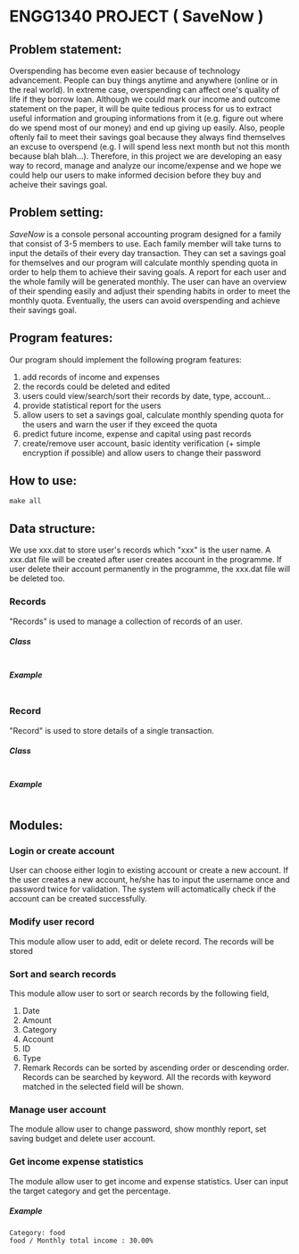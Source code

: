 # ENGG1340 PROJECT ( SaveNow )

## Problem statement:
Overspending has become even easier because of technology advancement. People can buy things anytime and anywhere (online or in the real world). In extreme case, overspending can affect one's quality of life if they borrow loan. Although we could mark our income and outcome statement on the paper, it will be quite tedious process for us to extract useful information and grouping informations from it (e.g. figure out where do we spend most of our money)  and end up giving up easily. Also, people oftenly fail to meet their savings goal because they always find themselves an excuse to overspend (e.g. I will spend less next month but not this month because blah blah...). Therefore, in this project we are developing an easy way to record, manage and analyze our income/expense and we hope we could help our users to make informed decision before they buy and acheive their savings goal.
## Problem setting: 
*SaveNow* is a console personal accounting program designed for a family that consist of 3-5 members to use. Each family member will take turns to input the details of their every day transaction. They can set a savings goal for themselves and our program will calculate monthly spending quota in order to help them to achieve their saving goals. A report for each user and the whole family will be generated monthly. The user can have an overview of their spending easily and adjust their spending habits in order to meet the monthly quota. Eventually, the users can avoid overspending and achieve their savings goal.
## Program features:
Our program should implement the following program features:
1. add records of income and expenses
2. the records could be deleted and edited
3. users could view/search/sort their records by date, type, account...
4. provide statistical report for the users
5. allow users to set a savings goal, calculate monthly spending quota for the users and warn the user if they exceed the quota
6. predict future income, expense and capital using past records
7. create/remove user account, basic identity verification (+ simple encryption if possible) and allow users to change their password
## How to use:
```
make all
```
## Data structure:
We use xxx.dat to store user's records which "xxx" is the user name. A xxx.dat file will be created after user creates account in the programme. If user delete their account permanently in the programme, the xxx.dat file will be deleted too.

### Records
"Records" is used to manage a collection of records of an user.
##### Class
```

```
##### Example
```

```

### Record
"Record" is used to store details of a single transaction.
##### Class
```

```
##### Example
```

```


## Modules:
### Login or create account
User can choose either login to existing account or create a new account.
If the user creates a new account, he/she has to input the username once and password twice for validation.
The system will actomatically check if the account can be created successfully.

### Modify user record
This module allow user to add, edit or delete record. The records will be stored 

### Sort and search records
This module allow user to sort or search records by the following field,
1. Date
2. Amount
3. Category
4. Account
5. ID
6. Type
7. Remark
Records can be sorted by ascending order or descending order.
Records can be searched by keyword. All the records with keyword matched in the selected field will be shown.

### Manage user account
The module allow user to change password, show monthly report, set saving budget and delete user account. 


### Get income expense statistics
The module allow user to get income and expense statistics. User can input the target category and get the percentage.
##### Example
````
Category: food
food / Monthly total income : 30.00%
````